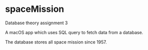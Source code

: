 # spaceMission

Database theory assignment 3

A macOS app which uses SQL query to fetch data from a database.

The database stores all space mission since 1957.
